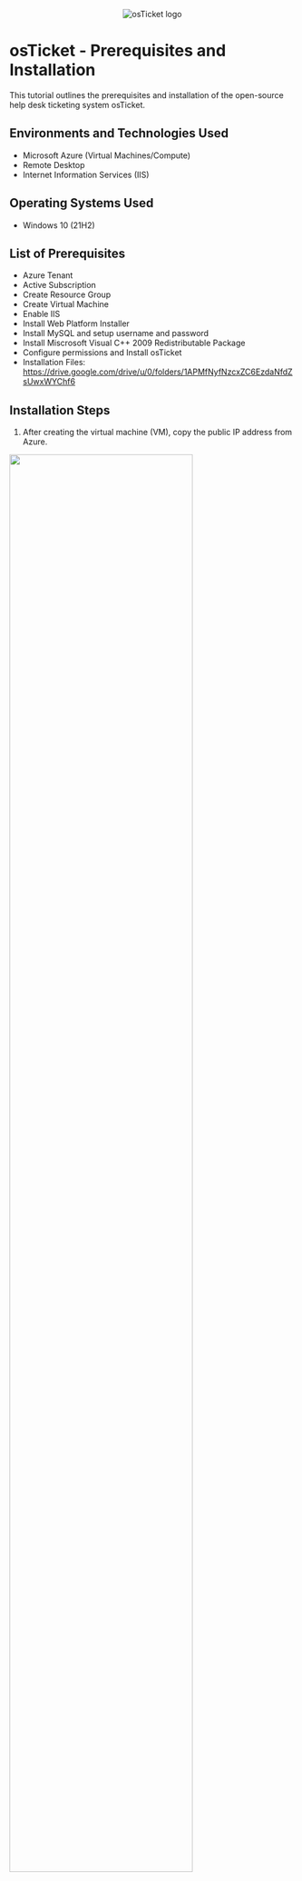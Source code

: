 <p align="center">
<img src="https://i.imgur.com/Clzj7Xs.png" alt="osTicket logo"/>
</p>

<h1>osTicket - Prerequisites and Installation</h1>
This tutorial outlines the prerequisites and installation of the open-source help desk ticketing system osTicket.<br />

<h2>Environments and Technologies Used</h2>

- Microsoft Azure (Virtual Machines/Compute)
- Remote Desktop
- Internet Information Services (IIS)

<h2>Operating Systems Used </h2>

- Windows 10</b> (21H2)

<h2>List of Prerequisites</h2>

- Azure Tenant
- Active Subscription
- Create Resource Group
- Create Virtual Machine
- Enable IIS
- Install Web Platform Installer
- Install MySQL and setup username and password
- Install Miscrosoft Visual C++ 2009 Redistributable Package
- Configure permissions and Install osTicket
- Installation Files: https://drive.google.com/drive/u/0/folders/1APMfNyfNzcxZC6EzdaNfdZsUwxWYChf6

<h2>Installation Steps</h2>


1. After creating the virtual machine (VM), copy the public IP address from Azure.


<p>
<img src="https://imgur.com/ePjRQJk.png" height="80%" width="80%" />
</p>
</br>
<p>
2. Open Remote Desktop Connection, paste the copied IP address, and log in using the credentials created when making the VM. 
</p>

<p>
<img src="https://imgur.com/urB4Nd7.png" height="40%" width="40%" /> <img src="https://imgur.com/IvoBVgv.png" height="35%" width="35%" />
</p>

</br>

<p>
3. Once the virtual machine is connected, go to Control Panel>Programs>Turn Windows features on or off. On the pop-up screen, scroll down to the Internet Information Services folder and select the checkbox beside it to enable it. Also, check World Wide Web Services and Application Development Features.
</p>

<p>
<img src="https://imgur.com/hR39gdv.png" height="50%" width="50%"/>
</p>

</br>
<p>
4. Expand Application Development Features and click the checkbox beside CGI. Then Expand Common HTTP Features and ensure all the folders are checked under it. 
</p>

<p>
<img src="https://imgur.com/IY6zhCw.png" height="40%" width="40%" /> <img src="https://imgur.com/WjyZoUv.png" height="40%" width="40%" />
</p>

<p>
NOTE: To verify that IIS was successfully installed, enter 127.0.0.1 on the browser. It should load the screen below.
</p>

<br/>

<p>
<img src="https://imgur.com/dsXL6XK.png" height="80%" width="80%"/>
</p>

5. Download the PHP Manager for IIS from the installation files. Run the installer. On the pop-up screen, select Next>I agree>Next>Close.



6. Download and install the Rewrite Module. On the prompt agree to the user terms, select Install>Finish.



7. Create a folder in Windows Drive C called PHP.
</p>


8. Download PHP 7.3.8 the Installation Files, and unzip the contents into C:\PHP



<p>
<img src="https://imgur.com/gOQJKly.png" height="50%" width="50%"/>
</p>


9. Download and install the VC_redist.x86.exe from the installation files. On the prompt agree to the user terms, select Install>Finish.


10. Download and install MySQL 5.5.62 (mysql-5.5.62-win32.msi) On the prompt select Next then agree to the license agreement. Select Next>Standard Configuration>Next. Make the root password Password1 then select Next>Execute>Finish. 

Note the username is root.


<p>
<img src="https://imgur.com/KuWeMbf.png" height="50%" width="50%" alt="Disk Sanitization Steps"/>
</p>

</br>


11. From the start menu, search for IIS, right-click on it then select run as administrator. Open PHP manager then on the popup screen, select Register new PHP version. From the PHP folder you created, select the php-cgi file then select open. Next, click on Restart on the right side of the screen under actions.


<p>
<img src="https://imgur.com/YhhuegS.png" height="60%" width="60%"/> <img src="https://imgur.com/7b4Vevd.png" height="35%" width="35%" />
</p>

<p>
12. Download osTicket v1.15.8 from the Installation Files Folder. Extract the files then go to Windows C Drive>inetpub>wwwroot then copy the uploads folder to the root folder in inetpub. Rename this upload folder to "osTicket". Then restart ISS. 

</br>
13. On IIS Manager, under Connections, go to Sites>Default>osTicket. On the right, click “Browse *:80”

</p>

<p>
<img src="https://imgur.com/vnK3prU.png" height="80%" width="80%" alt="Disk Sanitization Steps"/>
</p>

<p>
14. The next step is to enable the extensions for osTicket. Go to IIS>Sites>Default>osTIcket>PHP Manager>Enable or disable extensions. 
</p>

<p>
<img src="https://imgur.com/LQ5IPxy.png" height="50%" width="50%" alt="Disk Sanitization Steps"/>
</p>

<p>
Enable php_imap.dll, php_intl.dll and php_opcache.dll.
</p>

<p>
<img src="https://imgur.com/LQ5IPxy.png" height="50%" width="50%" alt="Disk Sanitization Steps"/>
</p>

<p>
15. Open Windows C Drive then go to inetpub>wwwroot>osTicket>include then rename ost-sampleconfig.php to ost-config.php
Right click ost-config.php then go to properties. Select Security then Advance, and disable the inheritance. Select Remove all.
</p>

<p>
<img src="https://imgur.com/18LQrfN.png" height="50%" width="50%" />
</p>

<p>
16. Next select Add>Principal then enter <strong>everyone</strong> in the textbox and select Check Names. Ensure all the checkboxes under Basic permissions are selected then click Apply>Ok.
</p>

<p>
<img src="https://imgur.com/7bLYoQa.png" height="50%" width="50%" /> <img src="https://imgur.com/OC4enCG.png" height="40%" width="40%" />
</p>

<p>
17. From the Installation files, download and install Heidi SQL then run the program. Select New to create a session, enter the username as <strong>root</strong> and the password <strong>Password1</strong>. Next select Open.
</p>

<p>
<img src="https://imgur.com/zIVHa4q.png" height="50%" width="50%" /> 
</p>

</br>

<p>
18. Right-click "Unnamed" to the left, select Create New>Database, then name the new database osTicket.
</p>

<p>
<img src="https://imgur.com/dy5JlWn.png" height="50%" width="50%" /> <img src="https://imgur.com/lVyg9ha.png" height="35%" width="35%" /> 
</p>

<p>
19. Go to Windsows C Drive>inetpub>wwwroot>osTicket and delete the setup folder. Then set back permissions for the ost-config.php file to read only.
</p>

<p>
20.Open osTicket in the browser, click continue, then fill out the required information. Under the MySQL Database settings, enter the username and password created in Heidi in step 17. Click Continue on the osTicket browser page.
</p>

<p>
<img src="https://imgur.com/gWTPO84.png" height="50%" width="50%" /> 
</p>

<p>
osTicket has been successfully installed.
</p>

<p>
<img src="https://imgur.com/ZtQUfgO.png" height="50%" width="50%" /> 
</p>

<p>
You are now able to login with the username and password you created under Admin User.
</p>

<p>
<img src="https://imgur.com/2K7o3tn.png" height="50%" width="50%" /> 
</p>
